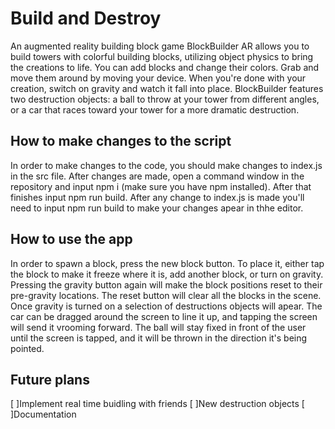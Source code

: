 # Build and Destroy

An augmented reality building block game
BlockBuilder AR allows you to build towers with colorful building blocks, utilizing object physics to bring the creations to life. You can add blocks and change their colors. Grab and move them around by moving your device. When you're done with your creation, switch on gravity and watch it fall into place. BlockBuilder features two destruction objects: a ball to throw at your tower from different angles, or a car that races toward your tower for a more dramatic destruction.

## How to make changes to the script

   In order to make changes to the code, you should make changes to index.js in the src file. After changes are made, open a command window in the repository and input npm i (make sure you have npm installed).  After that finishes input npm run build. After any change to index.js is made you'll need to input npm run build to make your changes apear in thhe editor.

## How to use the app
   
   In order to spawn a block, press the new block button. To place it, either tap the block to make it freeze where it is, add another block, or turn on gravity. Pressing the gravity button again will make the block positions reset to their pre-gravity locations. The reset button will clear all the blocks in the scene. 
   Once gravity is turned on a selection of destructions objects will apear. The car can be dragged around the screen to line it up, and tapping the screen will send it vrooming forward. The ball will stay fixed in front of the user until the screen is tapped, and it will be thrown in the direction it's being pointed.


## Future plans
[ ]Implement real time buidling with friends
[ ]New destruction objects
[ ]Documentation 
